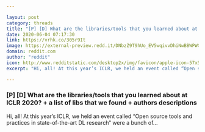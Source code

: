 ```yaml
---

layout: post
category: threads
title: "[P] [D] What are the libraries/tools that you learned about at ICLR 2020? + a list of libs that we found + authors descriptions"
date: 2020-06-04 07:17:30
link: https://vrhk.co/305r9It
image: https://external-preview.redd.it/DNbzZ9T9hUo_EV5wqivvDhiNwBBWPWGTAiAFTIheb64.jpg?width=1200&height=628.272251309&auto=webp&crop=1200:628.272251309,smart&s=07c4f820c32bfc5c023a8fe355a9e19cb3c0d451
domain: reddit.com
author: "reddit"
icon: http://www.redditstatic.com/desktop2x/img/favicon/apple-icon-57x57.png
excerpt: "Hi, all! At this year’s ICLR, we held an event called “Open source tools and practices in state-of-the-art DL research“ were a bunch of..."

---
```


### [P] [D] What are the libraries/tools that you learned about at ICLR 2020? + a list of libs that we found + authors descriptions

Hi, all! At this year’s ICLR, we held an event called “Open source tools and practices in state-of-the-art DL research“ were a bunch of...